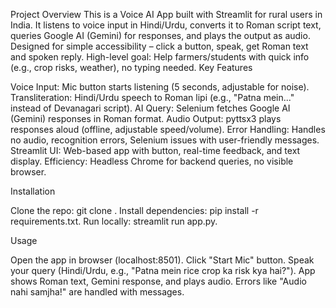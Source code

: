 Project Overview
This is a Voice AI App built with Streamlit for rural users in India. It listens to voice input in Hindi/Urdu, converts it to Roman script text, queries Google AI (Gemini) for responses, and plays the output as audio. Designed for simple accessibility – click a button, speak, get Roman text and spoken reply. High-level goal: Help farmers/students with quick info (e.g., crop risks, weather), no typing needed.
Key Features

Voice Input: Mic button starts listening (5 seconds, adjustable for noise).
Transliteration: Hindi/Urdu speech to Roman lipi (e.g., "Patna mein..." instead of Devanagari script).
AI Query: Selenium fetches Google AI (Gemini) responses in Roman format.
Audio Output: pyttsx3 plays responses aloud (offline, adjustable speed/volume).
Error Handling: Handles no audio, recognition errors, Selenium issues with user-friendly messages.
Streamlit UI: Web-based app with button, real-time feedback, and text display.
Efficiency: Headless Chrome for backend queries, no visible browser.

Installation

Clone the repo: git clone <your-repo-url>.
Install dependencies: pip install -r requirements.txt.
Run locally: streamlit run app.py.

Usage

Open the app in browser (localhost:8501).
Click "Start Mic" button.
Speak your query (Hindi/Urdu, e.g., "Patna mein rice crop ka risk kya hai?").
App shows Roman text, Gemini response, and plays audio.
Errors like "Audio nahi samjha!" are handled with messages.
